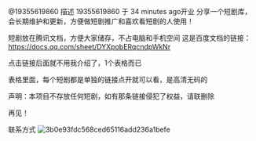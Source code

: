 @19355619860
描述
19355619860
于 34 minutes ago开业
分享一个短剧库，会长期维护和更新，方便做短剧推广和喜欢看短剧的人使用！


短剧放在腾讯文档，方便大家储存，不占电脑和手机空间
这是百度文档的链接：
https://docs.qq.com/sheet/DYXpobERqcndpWkNr

点击链接后面就不用我介绍了，1个表格而已

表格里面，每个短剧都是单独的链接点开就可以看，是高清无码的

声明：本项目不存放任何短剧，如有那条链接侵犯了权益，请联删除

再见！



联系方式
![3b0e93fdc568ced65116add236a1befe](https://github.com/user-attachments/assets/d9004178-9f7d-42fd-9ccf-a602347c4e65)
